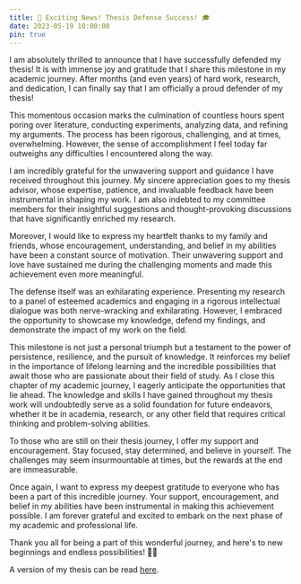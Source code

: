 ```yaml
---
title: 🎉 Exciting News! Thesis Defense Success! 🎓
date: 2023-05-19 10:00:00
pin: true
---
```

I am absolutely thrilled to announce that I have successfully defended my thesis! It is with immense joy and gratitude that I share this milestone in my academic journey. After months (and even years) of hard work, research, and dedication, I can finally say that I am officially a proud defender of my thesis!

This momentous occasion marks the culmination of countless hours spent poring over literature, conducting experiments, analyzing data, and refining my arguments. The process has been rigorous, challenging, and at times, overwhelming. However, the sense of accomplishment I feel today far outweighs any difficulties I encountered along the way.

I am incredibly grateful for the unwavering support and guidance I have received throughout this journey. My sincere appreciation goes to my thesis advisor, whose expertise, patience, and invaluable feedback have been instrumental in shaping my work. I am also indebted to my committee members for their insightful suggestions and thought-provoking discussions that have significantly enriched my research.

Moreover, I would like to express my heartfelt thanks to my family and friends, whose encouragement, understanding, and belief in my abilities have been a constant source of motivation. Their unwavering support and love have sustained me during the challenging moments and made this achievement even more meaningful.

The defense itself was an exhilarating experience. Presenting my research to a panel of esteemed academics and engaging in a rigorous intellectual dialogue was both nerve-wracking and exhilarating. However, I embraced the opportunity to showcase my knowledge, defend my findings, and demonstrate the impact of my work on the field.

This milestone is not just a personal triumph but a testament to the power of persistence, resilience, and the pursuit of knowledge. It reinforces my belief in the importance of lifelong learning and the incredible possibilities that await those who are passionate about their field of study.
As I close this chapter of my academic journey, I eagerly anticipate the opportunities that lie ahead. The knowledge and skills I have gained throughout my thesis work will undoubtedly serve as a solid foundation for future endeavors, whether it be in academia, research, or any other field that requires critical thinking and problem-solving abilities.

To those who are still on their thesis journey, I offer my support and encouragement. Stay focused, stay determined, and believe in yourself. The challenges may seem insurmountable at times, but the rewards at the end are immeasurable.

Once again, I want to express my deepest gratitude to everyone who has been a part of this incredible journey. Your support, encouragement, and belief in my abilities have been instrumental in making this achievement possible. I am forever grateful and excited to embark on the next phase of my academic and professional life.

Thank you all for being a part of this wonderful journey, and here's to new beginnings and endless possibilities! 🥂🌟

A version of my thesis can be read <a href="https://ankushpratap95.github.io/thesis_ankush.pdf">here</a>.


